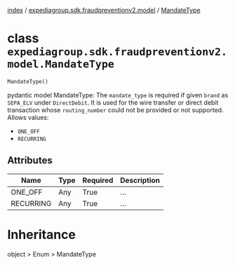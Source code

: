 [index](index.md) /
[expediagroup.sdk.fraudpreventionv2.model](expediagroup.sdk.fraudpreventionv2.model.md)
/ [MandateType](MandateType.md)

# class `expediagroup.sdk.fraudpreventionv2.model.MandateType`

```python
MandateType()
```

pydantic model MandateType: The `mandate_type` is required if given
`brand` as `SEPA_ELV` under `DirectDebit`. It is used for the wire
transfer or direct debit transaction whose `routing_number` could not be
provided or not supported. Allows values:

- `ONE_OFF`
- `RECURRING`

## Attributes

| Name      | Type | Required | Description |
| --------- | ---- | -------- | ----------- |
| ONE_OFF   | Any  | True     | …           |
| RECURRING | Any  | True     | …           |

# Inheritance

object > Enum > MandateType
